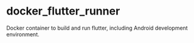 # docker_flutter_runner

Docker container to build and run flutter, including Android development environment.

